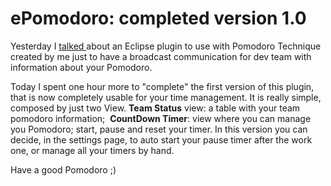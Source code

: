# ePomodoro: completed version 1.0

Yesterday I <a href="http://blog.mornati.net/2012/02/26/epomodoro-eclipse-plugin-for-pomodoro-technology-with-team-communication/">talked </a>about an Eclipse plugin to use with Pomodoro Technique created by me just to have a broadcast communication for dev team with information about your Pomodoro.

Today I spent one hour more to "complete" the first version of this plugin, that is now completely usable for your time management.
It is really simple, composed by just two View. <strong>Team Status</strong> view: a table with your team pomodoro information;  <strong>CountDown Timer</strong>: view where you can manage you Pomodoro; start, pause and reset your timer.
In this version you can decide, in the settings page, to auto start your pause timer after the work one, or manage all your timers by hand.

Have a good Pomodoro ;)
